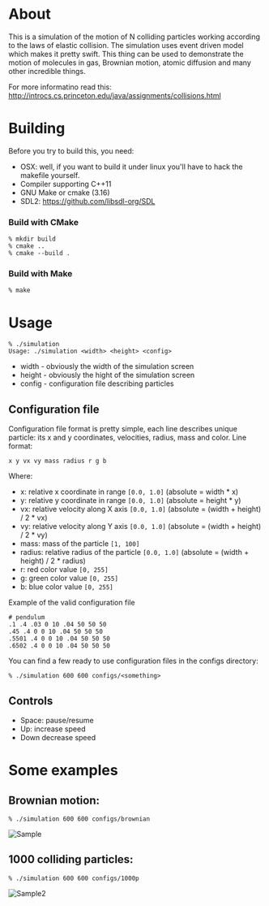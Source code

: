 About
=====

This is a simulation of the motion of N colliding particles working according to the laws of elastic collision.
The simulation uses event driven model which makes it pretty swift. This thing can be used to demonstrate the
motion of molecules in gas, Brownian motion, atomic diffusion and many other incredible things.

For more informatino read this: http://introcs.cs.princeton.edu/java/assignments/collisions.html


Building
========

Before you try to build this, you need:

* OSX: well, if you want to build it under linux you'll have to hack the makefile yourself.
* Compiler supporting C++11
* GNU Make or cmake (3.16)
* SDL2: https://github.com/libsdl-org/SDL

### Build with CMake

    % mkdir build
    % cmake ..
    % cmake --build .

### Build with Make

    % make

Usage
=====

    % ./simulation
    Usage: ./simulation <width> <height> <config>

* width - obviously the width of the simulation screen
* height - obviously the hight of the simulation screen
* config - configuration file describing particles

Configuration file
------------------

Configuration file format is pretty simple, each line describes unique particle: its x and y coordinates, velocities,
radius, mass and color.
Line format:

    x y vx vy mass radius r g b

Where:
* x: relative x coordinate in range ```[0.0, 1.0]``` (absolute = width * x)
* y: relative y coordinate in range ```[0.0, 1.0]``` (absolute = height * y)
* vx: relative velocity along X axis ```[0.0, 1.0]``` (absolute = (width + height) / 2 * vx)
* vy: relative velocity along Y axis ```[0.0, 1.0]``` (absolute = (width + height) / 2 * vy)
* mass: mass of the particle ```[1, 100]```
* radius: relative radius of the particle ```[0.0, 1.0]``` (absolute = (width + height) / 2 * radius)
* r: red color value ```[0, 255]```
* g: green color value ```[0, 255]```
* b: blue color value ```[0, 255]```

Example of the valid configuration file

    # pendulum
    .1 .4 .03 0 10 .04 50 50 50
    .45 .4 0 0 10 .04 50 50 50
    .5501 .4 0 0 10 .04 50 50 50
    .6502 .4 0 0 10 .04 50 50 50

You can find a few ready to use configuration files in the configs directory:

    % ./simulation 600 600 configs/<something>

Controls
--------

* Space: pause/resume
* Up: increase speed
* Down decrease speed

Some examples
=============

Brownian motion:
----------------

    % ./simulation 600 600 configs/brownian

![Sample](https://raw.github.com/dkruchinin/particles/master/misc/brownian.png)

1000 colliding particles:
-------------------------

    % ./simulation 600 600 configs/1000p

![Sample2](https://raw.github.com/dkruchinin/particles/master/misc/1000p.png)
